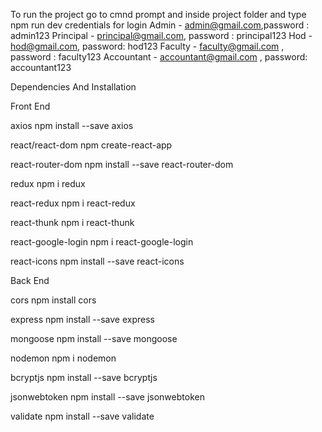 To run the project go to cmnd prompt and inside project folder and type npm run dev
credentials for login
Admin - admin@gmail.com,password : admin123
Principal - principal@gmail.com, password : principal123
Hod - hod@gmail.com, password: hod123
Faculty - faculty@gmail.com , password  : faculty123
Accountant - accountant@gmail.com , password: accountant123

Dependencies And Installation

Front End

axios npm install --save axios

react/react-dom npm create-react-app

react-router-dom npm install --save react-router-dom

redux npm i redux

react-redux npm i react-redux

react-thunk npm i react-thunk

react-google-login npm i react-google-login

react-icons npm install --save react-icons

Back End

cors npm install cors

express npm install --save express

mongoose npm install --save mongoose

nodemon npm i nodemon

bcryptjs npm install --save bcryptjs

jsonwebtoken npm install --save jsonwebtoken

validate npm install --save validate
